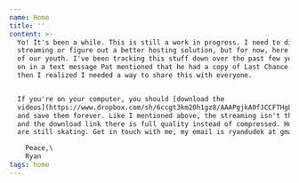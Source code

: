 ```yaml
---
name: Home
title: ''
content: >-
  Yo! It's been a while. This is still a work in progress. I need to dial in the
  streaming or figure out a better hosting solution, but for now, here is a part
  of our youth. I've been tracking this stuff down over the past few years, but
  on in a text message Pat mentioned that he had a copy of Last Chance... and
  then I realized I needed a way to share this with everyone.


  If you're on your computer, you should [download the
  videos](https://www.dropbox.com/sh/6ccgt3km20h1gz8/AAAPgjkA0fJCCFTHgL9nBPFra?dl=0)
  and save them forever. Like I mentioned above, the streaming isn't the best,
  and the download link there is full quality instead of compressed. Hope ya'll
  are still skating. Get in touch with me, my email is ryandudek at gmail.

    Peace,\
    Ryan
tags: home
---
```


